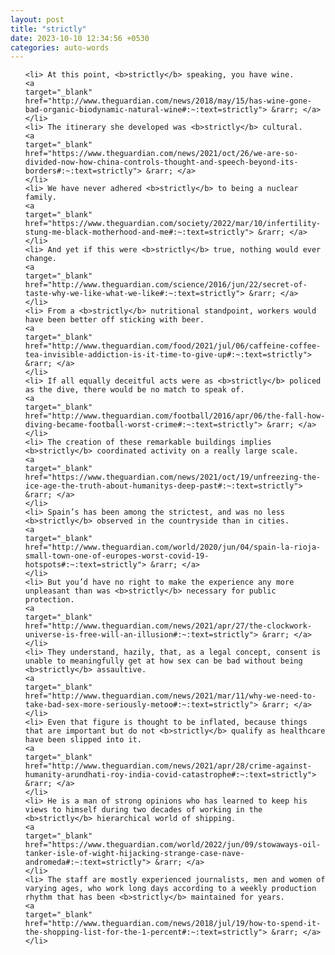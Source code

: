 ```yaml
---
layout: post
title: "strictly"
date: 2023-10-10 12:34:56 +0530
categories: auto-words
---
```

<ol>

    <li> At this point, <b>strictly</b> speaking, you have wine.
    <a 
    target="_blank" 
    href="http://www.theguardian.com/news/2018/may/15/has-wine-gone-bad-organic-biodynamic-natural-wine#:~:text=strictly"> &rarr; </a>
    </li>
    <li> The itinerary she developed was <b>strictly</b> cultural.
    <a 
    target="_blank" 
    href="https://www.theguardian.com/news/2021/oct/26/we-are-so-divided-now-how-china-controls-thought-and-speech-beyond-its-borders#:~:text=strictly"> &rarr; </a>
    </li>
    <li> We have never adhered <b>strictly</b> to being a nuclear family.
    <a 
    target="_blank" 
    href="https://www.theguardian.com/society/2022/mar/10/infertility-stung-me-black-motherhood-and-me#:~:text=strictly"> &rarr; </a>
    </li>
    <li> And yet if this were <b>strictly</b> true, nothing would ever change.
    <a 
    target="_blank" 
    href="http://www.theguardian.com/science/2016/jun/22/secret-of-taste-why-we-like-what-we-like#:~:text=strictly"> &rarr; </a>
    </li>
    <li> From a <b>strictly</b> nutritional standpoint, workers would have been better off sticking with beer.
    <a 
    target="_blank" 
    href="http://www.theguardian.com/food/2021/jul/06/caffeine-coffee-tea-invisible-addiction-is-it-time-to-give-up#:~:text=strictly"> &rarr; </a>
    </li>
    <li> If all equally deceitful acts were as <b>strictly</b> policed as the dive, there would be no match to speak of.
    <a 
    target="_blank" 
    href="http://www.theguardian.com/football/2016/apr/06/the-fall-how-diving-became-football-worst-crime#:~:text=strictly"> &rarr; </a>
    </li>
    <li> The creation of these remarkable buildings implies <b>strictly</b> coordinated activity on a really large scale.
    <a 
    target="_blank" 
    href="https://www.theguardian.com/news/2021/oct/19/unfreezing-the-ice-age-the-truth-about-humanitys-deep-past#:~:text=strictly"> &rarr; </a>
    </li>
    <li> Spain’s has been among the strictest, and was no less <b>strictly</b> observed in the countryside than in cities.
    <a 
    target="_blank" 
    href="http://www.theguardian.com/world/2020/jun/04/spain-la-rioja-small-town-one-of-europes-worst-covid-19-hotspots#:~:text=strictly"> &rarr; </a>
    </li>
    <li> But you’d have no right to make the experience any more unpleasant than was <b>strictly</b> necessary for public protection.
    <a 
    target="_blank" 
    href="http://www.theguardian.com/news/2021/apr/27/the-clockwork-universe-is-free-will-an-illusion#:~:text=strictly"> &rarr; </a>
    </li>
    <li> They understand, hazily, that, as a legal concept, consent is unable to meaningfully get at how sex can be bad without being <b>strictly</b> assaultive.
    <a 
    target="_blank" 
    href="http://www.theguardian.com/news/2021/mar/11/why-we-need-to-take-bad-sex-more-seriously-metoo#:~:text=strictly"> &rarr; </a>
    </li>
    <li> Even that figure is thought to be inflated, because things that are important but do not <b>strictly</b> qualify as healthcare have been slipped into it.
    <a 
    target="_blank" 
    href="http://www.theguardian.com/news/2021/apr/28/crime-against-humanity-arundhati-roy-india-covid-catastrophe#:~:text=strictly"> &rarr; </a>
    </li>
    <li> He is a man of strong opinions who has learned to keep his views to himself during two decades of working in the <b>strictly</b> hierarchical world of shipping.
    <a 
    target="_blank" 
    href="https://www.theguardian.com/world/2022/jun/09/stowaways-oil-tanker-isle-of-wight-hijacking-strange-case-nave-andromeda#:~:text=strictly"> &rarr; </a>
    </li>
    <li> The staff are mostly experienced journalists, men and women of varying ages, who work long days according to a weekly production rhythm that has been <b>strictly</b> maintained for years.
    <a 
    target="_blank" 
    href="http://www.theguardian.com/news/2018/jul/19/how-to-spend-it-the-shopping-list-for-the-1-percent#:~:text=strictly"> &rarr; </a>
    </li>
